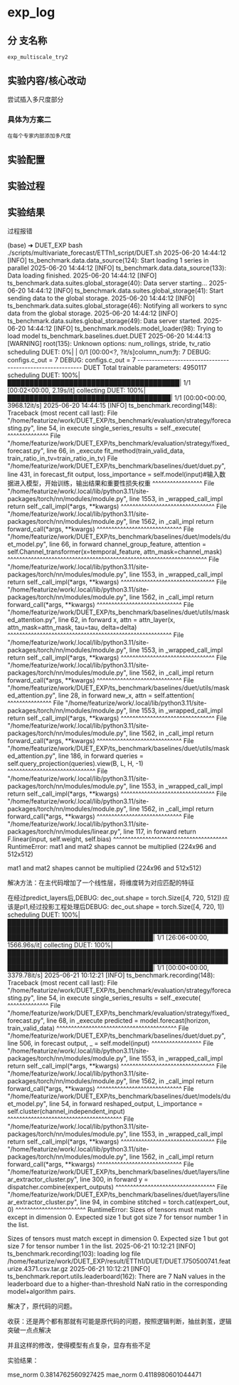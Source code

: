 # exp_log

## 分 支名称

    exp_multiscale_try2

## 实验内容/核心改动

尝试插入多尺度部分

### 具体为方案二

    在每个专家内部添加多尺度

## 实验配置

## 实验过程

## 实验结果

过程报错

(base) ➜ DUET_EXP bash ./scripts/multivariate_forecast/ETTh1_script/DUET.sh
2025-06-20 14:44:12 [INFO] ts_benchmark.data.data_source(124): Start loading 1 series in parallel
2025-06-20 14:44:12 [INFO] ts_benchmark.data.data_source(133): Data loading finished.
2025-06-20 14:44:12 [INFO] ts_benchmark.data.suites.global_storage(40): Data server starting...
2025-06-20 14:44:12 [INFO] ts_benchmark.data.suites.global_storage(41): Start sending data to the global storage.
2025-06-20 14:44:12 [INFO] ts_benchmark.data.suites.global_storage(46): Notifying all workers to sync data from the global storage.
2025-06-20 14:44:12 [INFO] ts_benchmark.data.suites.global_storage(49): Data server started.
2025-06-20 14:44:12 [INFO] ts_benchmark.models.model_loader(98): Trying to load model ts_benchmark.baselines.duet.DUET
2025-06-20 14:44:13 [WARNING] root(135): Unknown options: num_rollings, stride, tv_ratio
scheduling DUET:   0%|                                               | 0/1 [00:00<?, ?it/s]column_num为: 7
DEBUG: configs.c_out = 7
DEBUG: configs.c_out = 7
---------------------------------------------------------- DUET
Total trainable parameters: 4950117
scheduling DUET: 100%|███████████████████████████████████████| 1/1 [00:02<00:00,  2.19s/it]
collecting DUET: 100%|█████████████████████████████████████| 1/1 [00:00<00:00, 3968.12it/s]
2025-06-20 14:44:15 [INFO] ts_benchmark.recording(148): Traceback (most recent call last):
  File "/home/featurize/work/DUET_EXP/ts_benchmark/evaluation/strategy/forecasting.py", line 54, in execute
    single_series_results = self._execute(
                            ^^^^^^^^^^^^^^
  File "/home/featurize/work/DUET_EXP/ts_benchmark/evaluation/strategy/fixed_forecast.py", line 66, in _execute
    fit_method(train_valid_data, train_ratio_in_tv=train_ratio_in_tv)
  File "/home/featurize/work/DUET_EXP/ts_benchmark/baselines/duet/duet.py", line 431, in forecast_fit
    output, loss_importance = self.model(input)#输入数据进入模型，开始训练，输出结果和重要性损失权重
                              ^^^^^^^^^^^^^^^^^
  File "/home/featurize/work/.local/lib/python3.11/site-packages/torch/nn/modules/module.py", line 1553, in _wrapped_call_impl
    return self._call_impl(*args, **kwargs)
           ^^^^^^^^^^^^^^^^^^^^^^^^^^^^^^^^
  File "/home/featurize/work/.local/lib/python3.11/site-packages/torch/nn/modules/module.py", line 1562, in _call_impl
    return forward_call(*args, **kwargs)
           ^^^^^^^^^^^^^^^^^^^^^^^^^^^^^
  File "/home/featurize/work/DUET_EXP/ts_benchmark/baselines/duet/models/duet_model.py", line 66, in forward
    channel_group_feature, attention = self.Channel_transformer(x=temporal_feature, attn_mask=channel_mask)
                                       ^^^^^^^^^^^^^^^^^^^^^^^^^^^^^^^^^^^^^^^^^^^^^^^^^^^^^^^^^^^^^^^^^^^^
  File "/home/featurize/work/.local/lib/python3.11/site-packages/torch/nn/modules/module.py", line 1553, in _wrapped_call_impl
    return self._call_impl(*args, **kwargs)
           ^^^^^^^^^^^^^^^^^^^^^^^^^^^^^^^^
  File "/home/featurize/work/.local/lib/python3.11/site-packages/torch/nn/modules/module.py", line 1562, in _call_impl
    return forward_call(*args, **kwargs)
           ^^^^^^^^^^^^^^^^^^^^^^^^^^^^^
  File "/home/featurize/work/DUET_EXP/ts_benchmark/baselines/duet/utils/masked_attention.py", line 62, in forward
    x, attn = attn_layer(x, attn_mask=attn_mask, tau=tau, delta=delta)
              ^^^^^^^^^^^^^^^^^^^^^^^^^^^^^^^^^^^^^^^^^^^^^^^^^^^^^^^^
  File "/home/featurize/work/.local/lib/python3.11/site-packages/torch/nn/modules/module.py", line 1553, in _wrapped_call_impl
    return self._call_impl(*args, **kwargs)
           ^^^^^^^^^^^^^^^^^^^^^^^^^^^^^^^^
  File "/home/featurize/work/.local/lib/python3.11/site-packages/torch/nn/modules/module.py", line 1562, in _call_impl
    return forward_call(*args, **kwargs)
           ^^^^^^^^^^^^^^^^^^^^^^^^^^^^^
  File "/home/featurize/work/DUET_EXP/ts_benchmark/baselines/duet/utils/masked_attention.py", line 28, in forward
    new_x, attn = self.attention(
                  ^^^^^^^^^^^^^^^
  File "/home/featurize/work/.local/lib/python3.11/site-packages/torch/nn/modules/module.py", line 1553, in _wrapped_call_impl
    return self._call_impl(*args, **kwargs)
           ^^^^^^^^^^^^^^^^^^^^^^^^^^^^^^^^
  File "/home/featurize/work/.local/lib/python3.11/site-packages/torch/nn/modules/module.py", line 1562, in _call_impl
    return forward_call(*args, **kwargs)
           ^^^^^^^^^^^^^^^^^^^^^^^^^^^^^
  File "/home/featurize/work/DUET_EXP/ts_benchmark/baselines/duet/utils/masked_attention.py", line 186, in forward
    queries = self.query_projection(queries).view(B, L, H, -1)
              ^^^^^^^^^^^^^^^^^^^^^^^^^^^^^^
  File "/home/featurize/work/.local/lib/python3.11/site-packages/torch/nn/modules/module.py", line 1553, in _wrapped_call_impl
    return self._call_impl(*args, **kwargs)
           ^^^^^^^^^^^^^^^^^^^^^^^^^^^^^^^^
  File "/home/featurize/work/.local/lib/python3.11/site-packages/torch/nn/modules/module.py", line 1562, in _call_impl
    return forward_call(*args, **kwargs)
           ^^^^^^^^^^^^^^^^^^^^^^^^^^^^^
  File "/home/featurize/work/.local/lib/python3.11/site-packages/torch/nn/modules/linear.py", line 117, in forward
    return F.linear(input, self.weight, self.bias)
           ^^^^^^^^^^^^^^^^^^^^^^^^^^^^^^^^^^^^^^^
RuntimeError: mat1 and mat2 shapes cannot be multiplied (224x96 and 512x512)

mat1 and mat2 shapes cannot be multiplied (224x96 and 512x512)

解决方法：在主代码增加了一个线性层，将维度转为对应匹配的特征



在经过predict_layers后,DEBUG: dec_out.shape = torch.Size([4, 720, 512])
应该是pl1,经过投影工程处理后DEBUG: dec_out.shape = torch.Size([4, 720, 1])
scheduling DUET: 100%|█████████████████████████████████████████████████████████████████████████████████████████████████████████████████████████████████████| 1/1 [26:06<00:00, 1566.96s/it]
collecting DUET: 100%|█████████████████████████████████████████████████████████████████████████████████████████████████████████████████████████████████████| 1/1 [00:00<00:00, 3379.78it/s]
2025-06-21 10:12:21 [INFO] ts_benchmark.recording(148): Traceback (most recent call last):
  File "/home/featurize/work/DUET_EXP/ts_benchmark/evaluation/strategy/forecasting.py", line 54, in execute
    single_series_results = self._execute(
                            ^^^^^^^^^^^^^^
  File "/home/featurize/work/DUET_EXP/ts_benchmark/evaluation/strategy/fixed_forecast.py", line 68, in _execute
    predicted = model.forecast(horizon, train_valid_data)
                ^^^^^^^^^^^^^^^^^^^^^^^^^^^^^^^^^^^^^^^^^
  File "/home/featurize/work/DUET_EXP/ts_benchmark/baselines/duet/duet.py", line 506, in forecast
    output, _ = self.model(input)
                ^^^^^^^^^^^^^^^^^
  File "/home/featurize/work/.local/lib/python3.11/site-packages/torch/nn/modules/module.py", line 1553, in _wrapped_call_impl
    return self._call_impl(*args, **kwargs)
           ^^^^^^^^^^^^^^^^^^^^^^^^^^^^^^^^
  File "/home/featurize/work/.local/lib/python3.11/site-packages/torch/nn/modules/module.py", line 1562, in _call_impl
    return forward_call(*args, **kwargs)
           ^^^^^^^^^^^^^^^^^^^^^^^^^^^^^
  File "/home/featurize/work/DUET_EXP/ts_benchmark/baselines/duet/models/duet_model.py", line 54, in forward
    reshaped_output, L_importance = self.cluster(channel_independent_input)
                                    ^^^^^^^^^^^^^^^^^^^^^^^^^^^^^^^^^^^^^^^
  File "/home/featurize/work/.local/lib/python3.11/site-packages/torch/nn/modules/module.py", line 1553, in _wrapped_call_impl
    return self._call_impl(*args, **kwargs)
           ^^^^^^^^^^^^^^^^^^^^^^^^^^^^^^^^
  File "/home/featurize/work/.local/lib/python3.11/site-packages/torch/nn/modules/module.py", line 1562, in _call_impl
    return forward_call(*args, **kwargs)
           ^^^^^^^^^^^^^^^^^^^^^^^^^^^^^
  File "/home/featurize/work/DUET_EXP/ts_benchmark/baselines/duet/layers/linear_extractor_cluster.py", line 300, in forward
    y = dispatcher.combine(expert_outputs)
        ^^^^^^^^^^^^^^^^^^^^^^^^^^^^^^^^^^
  File "/home/featurize/work/DUET_EXP/ts_benchmark/baselines/duet/layers/linear_extractor_cluster.py", line 94, in combine
    stitched = torch.cat(expert_out, 0)
               ^^^^^^^^^^^^^^^^^^^^^^^^
RuntimeError: Sizes of tensors must match except in dimension 0. Expected size 1 but got size 7 for tensor number 1 in the list.

Sizes of tensors must match except in dimension 0. Expected size 1 but got size 7 for tensor number 1 in the list.
2025-06-21 10:12:21 [INFO] ts_benchmark.recording(103): loading log file /home/featurize/work/DUET_EXP/result/ETTh1/DUET/DUET.1750500741.featurize.4371.csv.tar.gz
2025-06-21 10:12:21 [INFO] ts_benchmark.report.utils.leaderboard(162): There are 7 NaN values in the leaderboard due to a higher-than-threshold NaN ratio in the corresponding model+algorithm pairs.

解决了，原代码的问题。

收获：还是两个都有那就有可能是原代码的问题，按照逻辑判断，抽丝剥茧，逻辑突破一点点解决

并且这样的修改，使得模型有点复杂，显存有些不足


实验结果：

mse_norm	0.3814762560927425
mae_norm	0.4118980601044471
